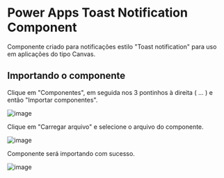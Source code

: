 # Power Apps Toast Notification Component
Componente criado para notificações estilo "Toast notification" para uso em aplicações do tipo Canvas.


## Importando o componente

Clique em "Componentes", em seguida nos 3 pontinhos à direita ( ... ) e então "Importar componentes".

![image](https://user-images.githubusercontent.com/47257185/182978197-18b6eb03-312b-46d3-a2ba-0c979ca64320.png)


Clique em "Carregar arquivo" e selecione o arquivo do componente.

![image](https://user-images.githubusercontent.com/47257185/182978432-6fa9817b-ab94-4774-92c3-9d3dd6674eb1.png)

Componente será importando com sucesso.

![image](https://user-images.githubusercontent.com/47257185/182978875-764ae75a-4960-475b-88e9-7a96b470d043.png)

